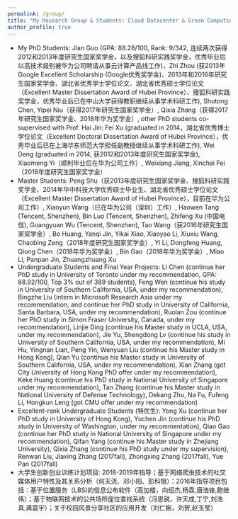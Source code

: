```yaml
---
permalink: /group/
title: "My Research Group & Students: Cloud Datacenter & Green Computing/Communications (“云数据中心与绿色计算”研究小组)"
author_profile: true
---
```


* My PhD Students: Jian Guo (GPA: 88.28/100, Rank: 9/342, 连续两次获得2012和2013年度研究生国家奖学金，以及搜狐科研实践奖学金，优秀毕业后以高技术级别被华为公司聘请从事云计算产品线工作)，Zhi Zhou (获2013年Google Excellent Scholarship (Google优秀奖学金)、2013年和2016年研究生国家奖学金、湖北省优秀学士学位论文、湖北省优秀硕士学位论文（Excellent Master Dissertation Award of Hubei Province）、搜狐科研实践奖学金，优秀毕业后已在中山大学获得教职继续从事学术科研工作), Shutong Chen, Yipei Niu（获得2017年研究生国家奖学金）, Qixia Zhang（获得2017年研究生国家奖学金、2018年华为奖学金）, other PhD students co-supervised with Prof. Hai Jin: Fei Xu (graduated in 2014，湖北省优秀博士学位论文（Excellent Doctoral Dissertation Award of Hubei Province），优秀毕业后已在上海华东师范大学担任副教授继续从事学术科研工作), Wei Deng (graduated in 2014, 获2012和2013年度研究生国家奖学金), Xiaomeng Yi（顺利毕业后在华为公司工作）, Weixiang Jiang, Xinchai Fei（2018年度研究生国家奖学金）
* Master Students: Peng Shu（获2013年度研究生国家奖学金、搜狐科研实践奖学金、2014年华中科技大学优秀硕士毕业生、湖北省优秀硕士学位论文（Excellent Master Dissertation Award of Hubei Province），目前在华为公司工作）, Xiaoyun Wang（已在华为公司（深圳）工作）, Haowen Tang (Tencent, Shenzhen), Bin Luo (Tencent, Shenzhen), Zhifeng Xu (中国电信), Guangyuan Wu (Tencent, Shenzhen), Tao Wang（获2016年研究生国家奖学金）, Bo Huang, Yanqi Jin, Yikai Xiao, Xiaoyao Li, Xiuxiu Wang, Chaobing Zeng（2018年度研究生国家奖学金）, Yi Li, Dongfeng Huang, Qiong Chen（2018年华为奖学金）, Bin Gao（2018年华为奖学金）, Miao Li, Panpan Jin, Zhuangzhuang Xu
* Undergraduate Students and Final Year Projects: Li Chen (continue her PhD study in University of Toronto under my recommendation, GPA: 88.92/100, Top 3% out of 389 students), Feng Wen (continue his study in University of Southern California, USA, under my recommendation), Bingzhe Liu (intern in Microsoft Research Asia under my recommendation, and continue her PhD study in University of California, Santa Barbara, USA, under my recommendation), Ruolan Zou (continue her PhD study in Simon Fraser University, Canada, under my recommendation), Linjie Ding (continue his Master study in UCLA, USA, under my recommendation), Jie Yu, Shengdong Lv (continue his study in University of Southern California, USA, under my recommendation), Mi Hu, Yingnan Lian, Peng Yin, Wenyuan Liu (continue his Master study in Hong Kong), Qian Yu (continue his Master study in University of Southern California, USA, under my recommendation), Xian Zhang (got City University of Hong Kong PhD offer under my recommendation), Keke Huang (continue his PhD study in National University of Singapore under my recommendation), Tan Zhang (continue his Master study in National University of Defense Technology), Dekang Zhu, Na Fu, Fufeng Li, Hongkun Leng (got CMU offer under my recommendation)
* Excellent-rank Undergraduate Students (特优生): Yong Xu (continue her PhD study in University of Hong Kong), Yuchen Jin (continue his PhD study in University of Washington, under my recommentation), Qiao Gao (continue her PhD study in National University of Singapore under my recommendation), Qifan Yang (continue his Master study in Zhejiang University), Qixia Zhang (continue his PhD study under my supervision), Renwan Liu, Jiaxing Zhang (2017fall), Zhongxing Zhang (2017fall), Yue Pan (2017fall)
* 大学生创新创业训练计划项目: 2018-2019年指导；基于网络爬虫技术的社交媒体用户特性及其关系分析（何天流、邓小阳、彭科银）：2016年指导项目包括：基于位置服务（LBS)的信息公布软件（高加楼，向绍杰,杨霖,唐浩锋,鲍继伟）；基于物联网技术的公共场所座位查找系统（冯思锐，许天成,丁宁,刘浩真,龚震宇）；关于校园风景分享社区的应用开发（刘仁婉，刘贺,赵玉莹）
